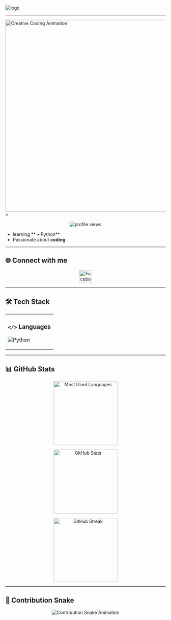![logo](https://github.com/PySoumik/PySoumik/blob/main/github-header-image.png)

---

<img src="https://media.giphy.com/media/RbDKaczqWovIugyJmW/giphy.gif" width="600" alt="Creative Coding Animation" align="center" />
>

<p align="center">
  <img src="https://komarev.com/ghpvc/?username=PySoumik&label=👀%20Profile%20Views&color=0e75b6&style=flat" alt="profile views" />
</p>



-  learning ** • Python**
- Passionate about **coding**

---

## 🌐 Connect with me

<p align="center">
  <a href="https://fb.com/urte4u" target="_blank">
    <img src="https://raw.githubusercontent.com/rahuldkjain/github-profile-readme-generator/master/src/images/icons/Social/facebook.svg" alt="Facebook" height="40" width="40"/>
  </a>
</p>

---

## 🛠️ Tech Stack

<table align="center">
<tr>
<td>

### **`</>` Languages**
![Python](https://img.shields.io/badge/Python-Beginner-lightgrey)

</td>
</tr>
</table>

---

## 📊 GitHub Stats

<div align="center">

  <img 
    src="https://github-readme-stats.vercel.app/api/top-langs/?username=PySoumik&layout=compact&langs_count=6&bg_color=FFF9DB&text_color=5A3E00&title_color=F4B400&icon_color=FFD700" 
    alt="Most Used Languages" 
    height="200px"
  />

  <img 
    src="https://github-readme-stats.vercel.app/api?username=PySoumik&show_icons=true&count_private=true&include_all_commits=true&rank_icon=github&bg_color=FFF9DB&text_color=5A3E00&title_color=F4B400&icon_color=FFD700" 
    alt="GitHub Stats" 
    height="200px"
  />

  <img 
    src="https://github-readme-streak-stats-v2.vercel.app/?user=PySoumik&bg_color=FFF9DB&text_color=5A3E00&fire_color=F4B400&curr_streak_num=5A3E00&curr_streak_label=F4B400&side_labels=5A3E00" 
    alt="GitHub Streak"
    height="200px"
  />

</div>

---

## 🐍 Contribution Snake

<p align="center">
  <img src="https://github.com/PySoumik/PySoumik/blob/output/github-contribution-grid-snake.svg" alt="Contribution Snake Animation" />
</p>
